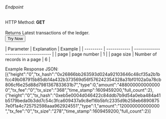 <h6>Endpoint</h6>

<p id="endpoint"></p>

HTTP Method: **GET**
<br/>
<br/>
Returns Latest transactions of the ledger.
<br/>
<button class="md-button" onclick="tryNow()">Try Now</button>
<script>
   document.getElementById("endpoint").innerHTML =`https://dev-stoa-boascan.bosagora.com/latest-transactions`
    function tryNow(){
        document.getElementById("showResult").innerHTML =""
        document.getElementById("endpoint").innerHTML =""
        fetch(`https://dev-stoa-boascan.bosagora.com/latest-transactions`).then((res) => {
            res.json().then((res) => {
                document.getElementById("showResult").innerHTML = JSON.stringify(res)
                document.getElementById("endpoint").innerHTML =`https://dev-stoa-boascan.bosagora.com/latest-transactions`
                })
        }).catch((err) => {
            console.log(err)
        })
    }
</script>
<p id="showResult"></p>
| Parameter | Explanation  | Example                              |
| --------- | ------------ | ------------------------------------ |
| page      | page number | 1 |
| page size      | Number of records in a page | 6 |


Example Response JSON:<br/>
[{"height":"0","tx_hash":"0x26866bb263593d024a92103646c48cf35a2b1bfcc49b087915b85db14a432b373569d56f576242354328a31bf0102a0a78cb806cf6e25d88d7981367833631b7","type":0,"amount":"4880000000000000","tx_fee":"0","tx_size":"368","time_stamp":1609459200,"full_count":2},{"height":"0","tx_hash":"0xeb5e0004d046422c84ddb7b9d54a0eba484a41b5179beda0b3dd7c54c3fca609437a9c8ef16b5bfc2335d9b258eb68908757e0f1a4c725752598aaa962924551","type":1,"amount":"120000000000000","tx_fee":"0","tx_size":"278","time_stamp":1609459200,"full_count":2}]
